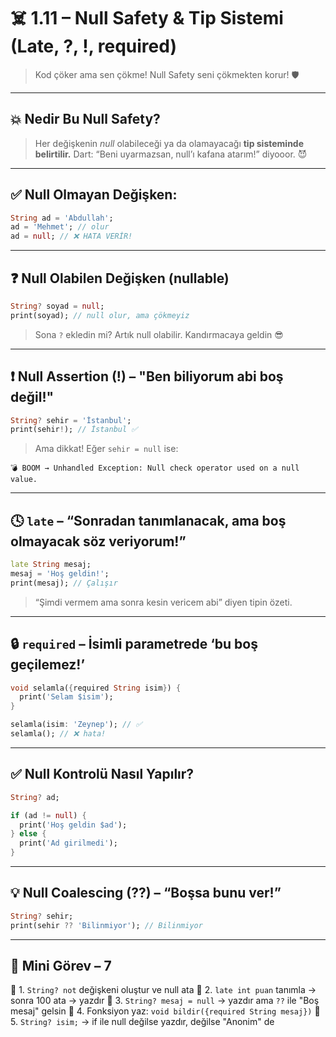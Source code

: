 

# ☠️ **1.11 – Null Safety & Tip Sistemi (Late, ?, !, required)**

> Kod çöker ama sen çökme! Null Safety seni çökmekten korur! 🛡️

---

## 💥 Nedir Bu Null Safety?

> Her değişkenin *null* olabileceği ya da olamayacağı **tip sisteminde belirtilir.**
> Dart: “Beni uyarmazsan, null’ı kafana atarım!” diyooor. 😈

---

## ✅ **Null Olmayan Değişken:**

```dart
String ad = 'Abdullah';
ad = 'Mehmet'; // olur
ad = null; // ❌ HATA VERİR!
```

---

## ❓ **Null Olabilen Değişken (nullable)**

```dart
String? soyad = null;
print(soyad); // null olur, ama çökmeyiz
```

> Sona `?` ekledin mi? Artık null olabilir. Kandırmacaya geldin 😎

---

## ❗ Null Assertion (!) – "Ben biliyorum abi boş değil!"

```dart
String? sehir = 'İstanbul';
print(sehir!); // İstanbul ✅
```

> Ama dikkat! Eğer `sehir = null` ise:

```
💣 BOOM → Unhandled Exception: Null check operator used on a null value.
```

---

## 🕓 `late` – “Sonradan tanımlanacak, ama boş olmayacak söz veriyorum!”

```dart
late String mesaj;
mesaj = 'Hoş geldin!';
print(mesaj); // Çalışır
```

> “Şimdi vermem ama sonra kesin vericem abi” diyen tipin özeti.

---

## 🔒 `required` – İsimli parametrede ‘bu boş geçilemez!’

```dart
void selamla({required String isim}) {
  print('Selam $isim');
}

selamla(isim: 'Zeynep'); // ✅
selamla(); // ❌ hata!
```

---

## ✅ Null Kontrolü Nasıl Yapılır?

```dart
String? ad;

if (ad != null) {
  print('Hoş geldin $ad');
} else {
  print('Ad girilmedi');
}
```

---

## 💡 Null Coalescing (??) – “Boşsa bunu ver!”

```dart
String? sehir;
print(sehir ?? 'Bilinmiyor'); // Bilinmiyor
```

---

## 🧪 Mini Görev – 7

🧪 1. `String? not` değişkeni oluştur ve null ata
🧪 2. `late int puan` tanımla → sonra 100 ata → yazdır
🧪 3. `String? mesaj = null` → yazdır ama `??` ile "Boş mesaj" gelsin
🧪 4. Fonksiyon yaz: `void bildir({required String mesaj})`
🧪 5. `String? isim;` → if ile null değilse yazdır, değilse "Anonim" de

